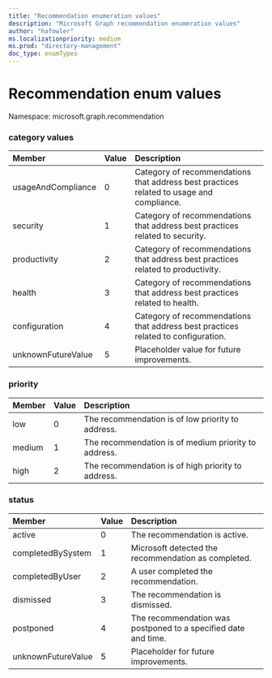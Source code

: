 ```yaml
---
title: "Recommendation enumeration values"
description: "Microsoft Graph recommendation enumeration values"
author: "hafowler"
ms.localizationpriority: medium
ms.prod: "directory-management"
doc_type: enumTypes
---
```


# Recommendation enum values

Namespace: microsoft.graph.recommendation

### category values
| Member | Value | Description             |
|:-------|:------|:------------------------|
| usageAndCompliance|0|Category of recommendations that address best practices related to usage and compliance.|
| security|1|Category of recommendations that address best practices related to security.|
| productivity|2|Category of recommendations that address best practices related to productivity.|
| health|3|Category of recommendations that address best practices related to health.|
| configuration|4|Category of recommendations that address best practices related to configuration.|
| unknownFutureValue|5|Placeholder value for future improvements.|

### priority
| Member | Value | Description             |
|:-------|:------|:------------------------|
| low | 0 | The recommendation is of low priority to address. |
| medium | 1 | The recommendation is of medium priority to address. |
| high | 2 | The recommendation is of high priority to address. |

### status
| Member | Value | Description             |
|:-------|:------|:------------------------|
| active | 0 | The recommendation is active. |
| completedBySystem | 1 | Microsoft detected the recommendation as completed. |
| completedByUser | 2 | A user completed the recommendation. |
| dismissed | 3 | The recommendation is dismissed. |
| postponed | 4 | The recommendation was postponed to a specified date and time. |
| unknownFutureValue | 5 | Placeholder for future improvements. |